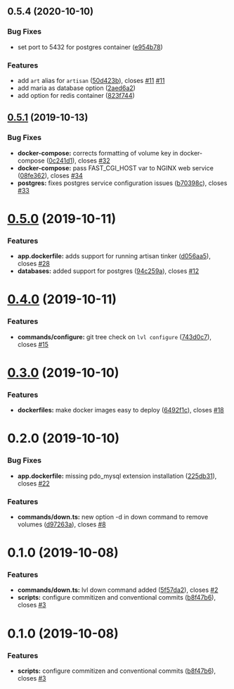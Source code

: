 ## 0.5.4 (2020-10-10)

### Bug Fixes

- set port to 5432 for postgres container ([e954b78](https://github.com/golevelup/laravel-cli/commit/e954b78))

### Features

- add `art` alias for `artisan` ([50d423b](https://github.com/golevelup/laravel-cli/commit/50d423b)), closes [#11](https://github.com/golevelup/laravel-cli/issues/11) [#11](https://github.com/golevelup/laravel-cli/issues/11)
- add maria as database option ([2aed6a2](https://github.com/golevelup/laravel-cli/commit/2aed6a2))
- add option for redis container ([823f744](https://github.com/golevelup/laravel-cli/commit/823f744))

## [0.5.1](https://github.com/badassery/laravel-up/compare/v0.5.0...v0.5.1) (2019-10-13)

### Bug Fixes

- **docker-compose:** corrects formatting of volume key in docker-compose ([0c241d1](https://github.com/badassery/laravel-up/commit/0c241d1)), closes [#32](https://github.com/badassery/laravel-up/issues/32)
- **docker-compose:** pass FAST_CGI_HOST var to NGINX web service ([08fe362](https://github.com/badassery/laravel-up/commit/08fe362)), closes [#34](https://github.com/badassery/laravel-up/issues/34)
- **postgres:** fixes postgres service configuration issues ([b70398c](https://github.com/badassery/laravel-up/commit/b70398c)), closes [#33](https://github.com/badassery/laravel-up/issues/33)

# [0.5.0](https://github.com/badassery/laravel-up/compare/v0.4.0...v0.5.0) (2019-10-11)

### Features

- **app.dockerfile:** adds support for running artisan tinker ([d056aa5](https://github.com/badassery/laravel-up/commit/d056aa5)), closes [#28](https://github.com/badassery/laravel-up/issues/28)
- **databases:** added support for postgres ([94c259a](https://github.com/badassery/laravel-up/commit/94c259a)), closes [#12](https://github.com/badassery/laravel-up/issues/12)

# [0.4.0](https://github.com/badassery/laravel-up/compare/v0.3.0...v0.4.0) (2019-10-11)

### Features

- **commands/configure:** git tree check on `lvl configure` ([743d0c7](https://github.com/badassery/laravel-up/commit/743d0c7)), closes [#15](https://github.com/badassery/laravel-up/issues/15)

# [0.3.0](https://github.com/badassery/laravel-up/compare/v0.2.0...v0.3.0) (2019-10-10)

### Features

- **dockerfiles:** make docker images easy to deploy ([6492f1c](https://github.com/badassery/laravel-up/commit/6492f1c)), closes [#18](https://github.com/badassery/laravel-up/issues/18)

# 0.2.0 (2019-10-10)

### Bug Fixes

- **app.dockerfile:** missing pdo_mysql extension installation ([225db31](https://github.com/badassery/laravel-up/commit/225db31)), closes [#22](https://github.com/badassery/laravel-up/issues/22)

### Features

- **commands/down.ts:** new option -d in down command to remove volumes ([d97263a](https://github.com/badassery/laravel-up/commit/d97263a)), closes [#8](https://github.com/badassery/laravel-up/issues/8)

# 0.1.0 (2019-10-08)

### Features

- **commands/down.ts:** lvl down command added ([5f57da2](https://github.com/badassery/laravel-up/commit/5f57da2)), closes [#2](https://github.com/badassery/laravel-up/issues/2)
- **scripts:** configure commitizen and conventional commits ([b8f47b6](https://github.com/badassery/laravel-up/commit/b8f47b6)), closes [#3](https://github.com/badassery/laravel-up/issues/3)

# 0.1.0 (2019-10-08)

### Features

- **scripts:** configure commitizen and conventional commits ([b8f47b6](https://github.com/badassery/laravel-up/commit/b8f47b6)), closes [#3](https://github.com/badassery/laravel-up/issues/3)
